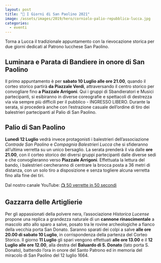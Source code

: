 ```yaml
---
layout: post
title: "📅 I Giorni di San Paolino 2021"
image: /assets/images/2019/hero/corniolo-palio-repubblica-lucca.jpg
categories:
  - eventi
---
```


Torna a Lucca il tradizionale appuntamento con la rievocazione storica per due
giorni dedicati al Patrono lucchese San Paolino.

<!-- more -->

## Luminara e Parata di Bandiere in onore di San Paolino
Il primo appuntamento è per **sabato 10 Luglio alle ore 21.00**, quando il
corteo storico partirà **da Piazzale Verdi**, attraversando il centro storico
per convogliare fino **a Piazzale Arrigoni**. Qui i gruppi di Sbandieratori e
Musici partecipanti, si esibiranno in diverse coreografie e spettacoli di
destrezza via via sempre più difficili per il pubblico - INGRESSO LIBERO.
Durante la serata, si procederà anche con l’estrazione casuale dell’ordine di
tiro dei balestrieri partecipanti al Palio di San Paolino.

## Palio di San Paolino
**Lunedì 12 Luglio** vedrà invece protagonisti i balestrieri dell’associazione
*Contrade San Paolino* e *Compagnia Balestrieri Lucca* che si sfideranno
all’ultima verretta su un unico bersaglio. La serata prenderà il via dalle **ore
21.00**, con il corteo storico dei diversi gruppi partecipanti dalle diverse
sedi e che convoglieranno verso **Piazzale Arrigoni**. Effettuata la lettura del
bando, i balestrieri cercheranno di centrare la brocca posta a 36 metri di
distanza, con un solo tiro a disposizione e senza togliere alcuna verretta fino
alla fine dei tiri.

Dal nostro canale YouTube: [📺 50 verrette in 50 secondi](/2020/50-verrette-50-secondi)

## Gazzarra delle Artiglierie
Per gli appassionati della polvere nera, l’associazione *Historica Lucense*
propone una replica a grandezza naturale di un **cannone rinascimentale** a
mascolo atto allo sparo a salve, posato tra le rovine archeologiche a fianco
della vecchia porta San Donato. Saranno sparati dei colpi a salve **alle ore
20.00 di sabato 10 Luglio**, in corrispondenza della partenza del Corteo
Storico. Il giorno **11 Luglio** gli spari vengono effettuati **alle ore 13.00**
e il **12 Luglio alle ore 12.00**, alla destra del **Baluardo di S. Donato**
(lato porta S. Donato), battendo l’ora in onore del Santo Patrono ed in memoria
del miracolo di San Paolino del 12 luglio 1664.
